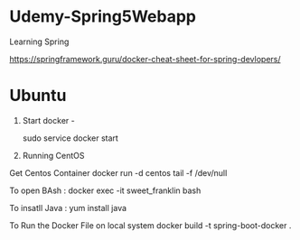 # Udemy-Spring5Webapp

Learning Spring

https://springframework.guru/docker-cheat-sheet-for-spring-devlopers/

# Ubuntu

1. Start docker -

   sudo service docker start

2. Running CentOS

Get Centos Container docker run -d centos tail -f /dev/null

To open BAsh :
docker exec -it sweet_franklin bash

To insatll Java :
yum install java

To Run the Docker File on local system docker build -t spring-boot-docker .